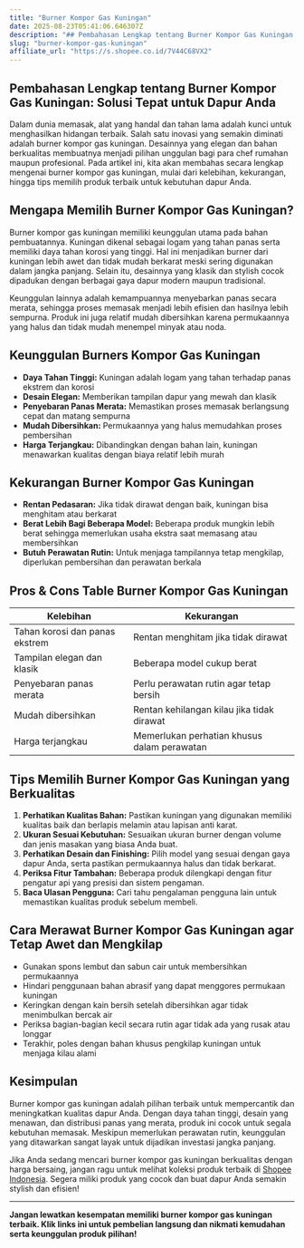 ```yaml
---
title: "Burner Kompor Gas Kuningan"
date: 2025-08-23T05:41:06.646307Z
description: "## Pembahasan Lengkap tentang Burner Kompor Gas Kuningan: Solusi Tepat untuk Dapur Anda..."
slug: "burner-kompor-gas-kuningan"
affiliate_url: "https://s.shopee.co.id/7V44C68VX2"
---
```

## Pembahasan Lengkap tentang Burner Kompor Gas Kuningan: Solusi Tepat untuk Dapur Anda

Dalam dunia memasak, alat yang handal dan tahan lama adalah kunci untuk menghasilkan hidangan terbaik. Salah satu inovasi yang semakin diminati adalah burner kompor gas kuningan. Desainnya yang elegan dan bahan berkualitas membuatnya menjadi pilihan unggulan bagi para chef rumahan maupun profesional. Pada artikel ini, kita akan membahas secara lengkap mengenai burner kompor gas kuningan, mulai dari kelebihan, kekurangan, hingga tips memilih produk terbaik untuk kebutuhan dapur Anda.

## Mengapa Memilih Burner Kompor Gas Kuningan?

Burner kompor gas kuningan memiliki keunggulan utama pada bahan pembuatannya. Kuningan dikenal sebagai logam yang tahan panas serta memiliki daya tahan korosi yang tinggi. Hal ini menjadikan burner dari kuningan lebih awet dan tidak mudah berkarat meski sering digunakan dalam jangka panjang. Selain itu, desainnya yang klasik dan stylish cocok dipadukan dengan berbagai gaya dapur modern maupun tradisional.

Keunggulan lainnya adalah kemampuannya menyebarkan panas secara merata, sehingga proses memasak menjadi lebih efisien dan hasilnya lebih sempurna. Produk ini juga relatif mudah dibersihkan karena permukaannya yang halus dan tidak mudah menempel minyak atau noda.

## Keunggulan Burners Kompor Gas Kuningan

- **Daya Tahan Tinggi:** Kuningan adalah logam yang tahan terhadap panas ekstrem dan korosi
- **Desain Elegan:** Memberikan tampilan dapur yang mewah dan klasik
- **Penyebaran Panas Merata:** Memastikan proses memasak berlangsung cepat dan matang sempurna
- **Mudah Dibersihkan:** Permukaannya yang halus memudahkan proses pembersihan
- **Harga Terjangkau:** Dibandingkan dengan bahan lain, kuningan menawarkan kualitas dengan biaya relatif lebih murah

## Kekurangan Burner Kompor Gas Kuningan

- **Rentan Pedasaran:** Jika tidak dirawat dengan baik, kuningan bisa menghitam atau berkarat
- **Berat Lebih Bagi Beberapa Model:** Beberapa produk mungkin lebih berat sehingga memerlukan usaha ekstra saat memasang atau membersihkan
- **Butuh Perawatan Rutin:** Untuk menjaga tampilannya tetap mengkilap, diperlukan pembersihan dan perawatan berkala

## Pros & Cons Table Burner Kompor Gas Kuningan

| Kelebihan                                     | Kekurangan                                        |
|-----------------------------------------------|--------------------------------------------------|
| Tahan korosi dan panas ekstrem              | Rentan menghitam jika tidak dirawat          |
| Tampilan elegan dan klasik                   | Beberapa model cukup berat                     |
| Penyebaran panas merata                      | Perlu perawatan rutin agar tetap bersih      |
| Mudah dibersihkan                            | Rentan kehilangan kilau jika tidak dirawat  |
| Harga terjangkau                            | Memerlukan perhatian khusus dalam perawatan  |

## Tips Memilih Burner Kompor Gas Kuningan yang Berkualitas

1. **Perhatikan Kualitas Bahan:** Pastikan kuningan yang digunakan memiliki kualitas baik dan berlapis melamin atau lapisan anti karat.
2. **Ukuran Sesuai Kebutuhan:** Sesuaikan ukuran burner dengan volume dan jenis masakan yang biasa Anda buat.
3. **Perhatikan Desain dan Finishing:** Pilih model yang sesuai dengan gaya dapur Anda, serta pastikan permukaannya halus dan tidak berkarat.
4. **Periksa Fitur Tambahan:** Beberapa produk dilengkapi dengan fitur pengatur api yang presisi dan sistem pengaman.
5. **Baca Ulasan Pengguna:** Cari tahu pengalaman pengguna lain untuk memastikan kualitas produk sebelum membeli.

## Cara Merawat Burner Kompor Gas Kuningan agar Tetap Awet dan Mengkilap

- Gunakan spons lembut dan sabun cair untuk membersihkan permukaannya
- Hindari penggunaan bahan abrasif yang dapat menggores permukaan kuningan
- Keringkan dengan kain bersih setelah dibersihkan agar tidak menimbulkan bercak air
- Periksa bagian-bagian kecil secara rutin agar tidak ada yang rusak atau longgar
- Terakhir, poles dengan bahan khusus pengkilap kuningan untuk menjaga kilau alami

## Kesimpulan

Burner kompor gas kuningan adalah pilihan terbaik untuk mempercantik dan meningkatkan kualitas dapur Anda. Dengan daya tahan tinggi, desain yang menawan, dan distribusi panas yang merata, produk ini cocok untuk segala kebutuhan memasak. Meskipun memerlukan perawatan rutin, keunggulan yang ditawarkan sangat layak untuk dijadikan investasi jangka panjang.

Jika Anda sedang mencari burner kompor gas kuningan berkualitas dengan harga bersaing, jangan ragu untuk melihat koleksi produk terbaik di [Shopee Indonesia](https://s.shopee.co.id/7V44C68VX2). Segera miliki produk yang cocok dan buat dapur Anda semakin stylish dan efisien!

---

**Jangan lewatkan kesempatan memiliki burner kompor gas kuningan terbaik. Klik links ini untuk pembelian langsung dan nikmati kemudahan serta keunggulan produk pilihan!**